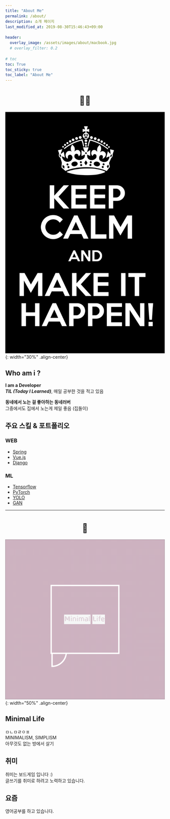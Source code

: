 ```yaml
---
title: "About Me"
permalink: /about/
description: 소개 페이지
last_modified_at: 2019-08-30T15:46:43+09:00

header:
  overlay_image: /assets/images/about/macbook.jpg
  # overlay_filter: 0.2

# toc
toc: True
toc_sticky: true
toc_label: "About Me"
---
```

# <center>👨‍💻</center>
![Keep Calm](/assets/images/about/keep-calm.png){: width="30%" .align-center}

## Who am i ?

**I am a Developer**  
***TIL (Today I Learned)***, 매일 공부한 것을 적고 있음

**동네에서 노는 걸 좋아하는 동네러버**  
그중에서도 집에서 노는게 제일 좋음 (집돌이)  

## 주요 스킬 & 포트폴리오
### WEB
 - [Spring](#)
 - [Vue.js](#)
 - [Django](#)

### ML
 - [Tensorflow](#)
 - [PyTorch](#)
 - [YOLO](#)
 - [GAN](#)

---
# <center>👀</center>
![Minimal Life](/assets/images/about/minimal-life.png){: width="50%" .align-center}

## Minimal Life

ㅁㄴㅁㄹㅇㅍ  
MINIMALISM, SIMPLISM  
아무것도 없는 방에서 살기

## 취미
취미는 보드게임 입니다 :)  
글쓰기를 취미로 하려고 노력하고 있습니다.  

## 요즘
영어공부를 하고 있습니다.